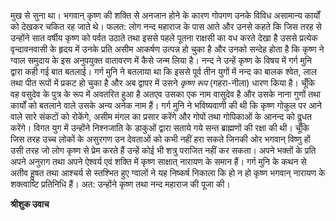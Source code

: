 मुख से सुना था। भगवान् कृष्ण की शक्ति से अनजान होने के कारण गोपगण उनके विविध असामान्य कार्यों को देखकर चकित रह जाते थे। फलत: लोग नन्द महाराज के पास आते और उनसे कहते कि जिस तरह से उन्होंने सात वर्षीय कृष्ण को पर्वत उठाते तथा इससे पहले पूतना राक्षसी का वध करते देखा है उससे प्रत्येक वृन्दावनवासी के हृदय में उनके प्रति असीम आकर्षण उत्पन्न हो चुका है और उनको सन्देह होता है कि कृष्ण ने ग्वाल समुदाय के इस अनुपयुक्त वातावरण में कैसे जन्म लिया है। नन्द ने उन्हें कृष्ण के विषय में गर्ग मुनि द्वारा कही गई बात बतलाई। गर्ग मुनि ने बतलाया था कि इससे पूर्व तीन युगों में नन्द का बालक श्वेत, लाल तथा पीत रूपों में प्रकट हो चुका है और अब द्वापर में उसने *कृष्ण रूप* (गहरा-नीला) धारण किया है। चूँकि वह वसुदेव के पुत्र के रूप में अवतरित हुआ है अतएव उसका एक नाम वासुदेव है और उसके नाना गुणों तथा कार्यों को बतलाने वाले उसके अन्य अनेक नाम हैं। गर्ग मुनि ने भविष्यवाणी की थी कि कृष्ण गोकुल पर आने वाले सारे संकटों को रोकेंगे, असीम मंगल का प्रसार करेंगे और गोपों तथा गोपिकाओं के आनन्द को वॢधत करेंगे। विगत युग में उन्होंने निश्नजाति के डाकुओं द्वारा सताये गये सन्त ब्राह्मणों की रक्षा की थी। चूँकि जिस तरह उच्च लोकों के असुरगण उन देवताओं को कभी नहीं हरा सकते जिनकी ओर भगवान् विष्णु हों उसी तरह जो लोग कृष्ण से प्रेम करते हैं उन्हें कोई भी शत्रु पराजित नहीं कर सकता। अपने भक्तों के प्रति अपने अनुराग तथा अपने ऐश्वर्य एवं शक्ति में कृष्ण साक्षात् नारायण के समान हैं। गर्ग मुनि के कथन से अतीव हॢषत तथा आश्चर्य से स्तश्भित हुए ग्वालों ने यह निष्कर्ष निकाला कि हो न हो कृष्ण भगवान् नारायण के शक्त्वाष्टि प्रतिनिधि हैं। अत: उन्होंने कृष्ण तथा नन्द महाराज की पूजा की।  

**श्रीशुक उवाच** 